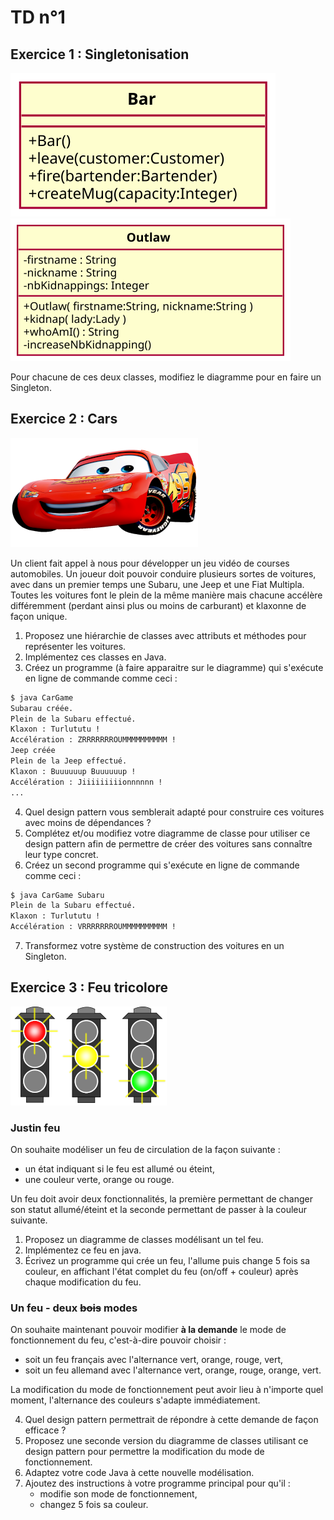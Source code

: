 TD n°1
======

Exercice 1 : Singletonisation
-----------------------------

![](singletonBarEnonce.svg)
![](singletonOutlawEnonce.svg)

Pour chacune de ces deux classes, modifiez le diagramme pour en faire un Singleton.


Exercice 2 : Cars
-----------------

![](cars.png)

Un client fait appel à nous pour développer un jeu vidéo de courses automobiles. Un joueur doit pouvoir conduire plusieurs sortes de voitures, avec dans un premier temps une Subaru, une Jeep et une Fiat Multipla. Toutes les voitures font le plein de la même manière mais chacune accélère différemment (perdant ainsi plus ou moins de carburant) et klaxonne de façon unique.

1. Proposez une hiérarchie de classes avec attributs et méthodes pour représenter les voitures.
2. Implémentez ces classes en Java.
3. Créez un programme (à faire apparaitre sur le diagramme) qui s'exécute en ligne de commande comme ceci :
```bash
$ java CarGame
Subarau créée.
Plein de la Subaru effectué.
Klaxon : Turlututu !
Accélération : ZRRRRRRROUMMMMMMMMMM !
Jeep créée
Plein de la Jeep effectué.
Klaxon : Buuuuuup Buuuuuup !
Accélération : Jiiiiiiiiionnnnnn !
...
```
4. Quel design pattern vous semblerait adapté pour construire ces voitures avec moins de dépendances ?
5. Complétez et/ou modifiez votre diagramme de classe pour utiliser ce design pattern afin de permettre de créer des voitures sans connaître leur type concret.
6. Créez un second programme qui s'exécute en ligne de commande comme ceci :
```bash
$ java CarGame Subaru
Plein de la Subaru effectué.
Klaxon : Turlututu !
Accélération : VRRRRRRROUMMMMMMMMMM !
```
7. Transformez votre système de construction des voitures en un Singleton.

Exercice 3 : Feu tricolore
--------------------------

![](trafficlight.png)

### Justin feu

On souhaite modéliser un feu de circulation de la façon suivante :

- un état indiquant si le feu est allumé ou éteint,
- une couleur verte, orange ou rouge.

Un feu doit avoir deux fonctionnalités, la première permettant de changer son statut allumé/éteint et la seconde permettant de passer à la couleur suivante.

1. Proposez un diagramme de classes modélisant un tel feu.
1. Implémentez ce feu en java.
1. Écrivez un programme qui crée un feu, l'allume puis change 5 fois sa couleur, en affichant l'état complet du feu (on/off + couleur) après chaque modification du feu.

### Un feu - deux ~~bois~~ modes

On souhaite maintenant pouvoir modifier **à la demande** le mode de fonctionnement du feu, c'est-à-dire pouvoir choisir :

- soit un feu français avec l'alternance vert, orange, rouge, vert,
- soit un feu allemand avec l'alternance vert, orange, rouge, orange, vert.

La modification du mode de fonctionnement peut avoir lieu à n'importe quel moment, l'alternance des couleurs s'adapte immédiatement.

4. Quel design pattern permettrait de répondre à cette demande de façon efficace ?
4. Proposez une seconde version du diagramme de classes utilisant ce design pattern pour permettre la modification du mode de fonctionnement.
4. Adaptez votre code Java à cette nouvelle modélisation.
4. Ajoutez des instructions à votre programme principal pour qu'il :
	- modifie son mode de fonctionnement,
	- changez 5 fois sa couleur.
